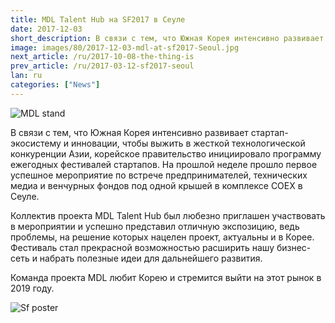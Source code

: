 ```yaml
---
title: MDL Talent Hub на SF2017 в Сеуле
date: 2017-12-03
short_description: В связи с тем, что Южная Корея интенсивно развивает стартап-экосистему и инновации, чтобы выжить в жесткой технологической конкуренции Азии
image: images/80/2017-12-03-mdl-at-sf2017-Seoul.jpg
next_article: /ru/2017-10-08-the-thing-is
prev_article: /ru/2017-03-12-sf2017-seoul
lan: ru
categories: ["News"]
---
```


![MDL stand](https://gateway.ipfs.io/ipfs/QmdYQCaVShYseZF4eWZC1VxzyYR7h31ZXwFiBd8SgzZLVB/MDL_sf2017.jpeg)
 
В связи с тем, что Южная Корея интенсивно развивает стартап-экосистему и инновации, чтобы выжить в жесткой технологической конкуренции Азии, корейское правительство инициировало программу ежегодных фестивалей стартапов. На прошлой неделе прошло первое успешное мероприятие по встрече предпринимателей, технических медиа и венчурных фондов под одной крышей в комплексе COEX в Сеуле.

Коллектив проекта MDL Talent Hub был любезно приглашен участвовать в мероприятии и успешно представил отличную экспозицию, ведь проблемы, на решение которых нацелен проект, актуальны и в Корее. Фестиваль стал прекрасной возможностью расширить нашу бизнес-сеть и набрать полезные идеи для дальнейшего развития.
 
Команда проекта MDL любит Корею и стремится выйти на этот рынок в 2019 году.
 
![Sf poster](https://gateway.ipfs.io/ipfs/QmeGn8mXf7Ew3QVifuQMXuyHWqi1696tuJgW8EhcPBqjWr/MDL_sf2017_1.jpeg)
